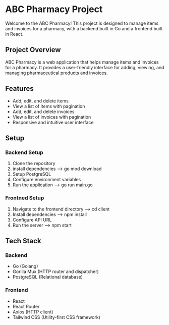 # ABC Pharmacy Project

Welcome to the ABC Pharmacy! This project is designed to manage items and invoices for a pharmacy, with a backend built in Go and a frontend built in React.

## Project Overview

ABC Pharmacy is a web application that helps manage items and invoices for a pharmacy. It provides a user-friendly interface for adding, viewing, and managing pharmaceutical products and invoices.

## Features

- Add, edit, and delete items
- View a list of items with pagination
- Add, edit, and delete invoices
- View a list of invoices with pagination
- Responsive and intuitive user interface

## Setup

### Backend Setup
1. Clone the repository
2. install dependencies -->  go mod download
3. Setup PostgreSQL
4. Configure environment variables
5. Run the application --> go run main.go

### Frontned Setup
1. Navigate to the frontend directory --> cd client
2. Install dependencies --> npm install
3. Configure API URL
4.  Run the server --> npm start
## Tech Stack

### Backend

- Go (Golang)
- Gorilla Mux (HTTP router and dispatcher)
- PostgreSQL (Relational database)

### Frontend

- React
- React Router
- Axios (HTTP client)
- Tailwind CSS (Utility-first CSS framework)
